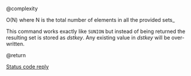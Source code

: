 @complexity

O(N) where N is the total number of elements in all the provided
sets_

This command works exactly like `SUNION` but instead of being returned the resulting set is stored as _dstkey_. Any existing value in _dstkey_ will be over-written.

@return

[Status code reply][1]



[1]: /p/redis/wiki/ReplyTypes